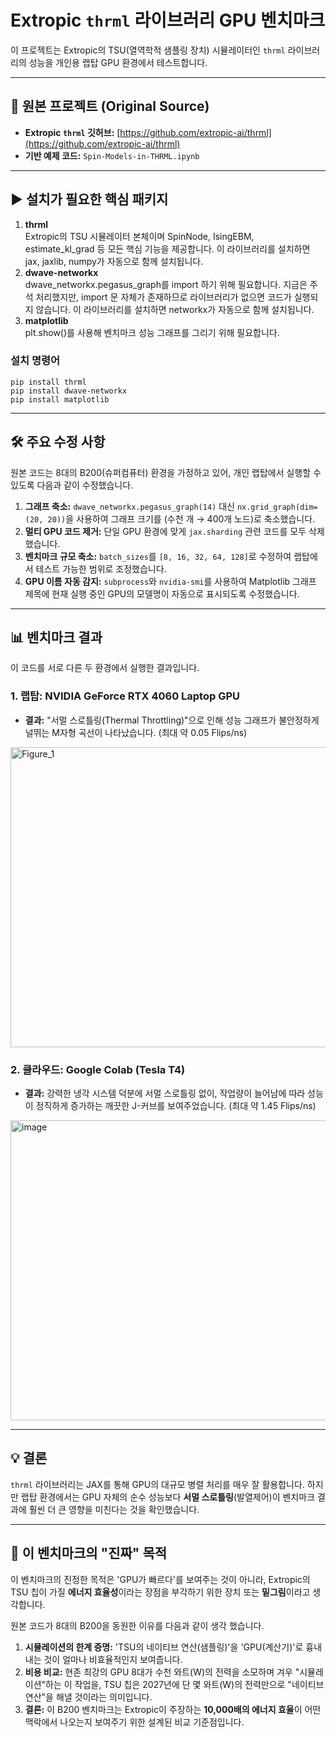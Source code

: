 # Extropic `thrml` 라이브러리 GPU 벤치마크

이 프로젝트는 Extropic의 TSU(열역학적 샘플링 장치) 시뮬레이터인 `thrml` 라이브러리의 성능을 개인용 랩탑 GPU 환경에서 테스트합니다.

---

## 🚀 원본 프로젝트 (Original Source)

* **Extropic `thrml` 깃허브:** [https://github.com/extropic-ai/thrml](https://github.com/extropic-ai/thrml)
* **기반 예제 코드:** `Spin-Models-in-THRML.ipynb`

---

## ▶️ 설치가 필요한 핵심 패키지
1. **thrml**
  </br>Extropic의 TSU 시뮬레이터 본체이며 SpinNode, IsingEBM, estimate_kl_grad 등 모든 핵심 기능을 제공합니다.
  이 라이브러리를 설치하면 jax, jaxlib, numpy가 자동으로 함께 설치됩니다.
2. **dwave-networkx**
  </br>dwave_networkx.pegasus_graph를 import 하기 위해 필요합니다. 지금은 주석 처리했지만, import 문 자체가 존재하므로 라이브러리가 없으면 코드가 실행되지 않습니다. 이 라이브러리를 설치하면 networkx가 자동으로 함께 설치됩니다.
3. **matplotlib**
  </br>plt.show()를 사용해 벤치마크 성능 그래프를 그리기 위해 필요합니다.

### 설치 명령어
`pip install thrml`</br>
`pip install dwave-networkx`</br>
`pip install matplotlib`

---

## 🛠️ 주요 수정 사항

원본 코드는 8대의 B200(슈퍼컴퓨터) 환경을 가정하고 있어, 개인 랩탑에서 실행할 수 있도록 다음과 같이 수정했습니다.

1.  **그래프 축소:** `dwave_networkx.pegasus_graph(14)` 대신 `nx.grid_graph(dim=(20, 20))`을 사용하여 그래프 크기를 (수천 개 $\rightarrow$ 400개 노드)로 축소했습니다.
2.  **멀티 GPU 코드 제거:** 단일 GPU 환경에 맞게 `jax.sharding` 관련 코드를 모두 삭제했습니다.
3.  **벤치마크 규모 축소:** `batch_sizes`를 `[8, 16, 32, 64, 128]`로 수정하여 랩탑에서 테스트 가능한 범위로 조정했습니다.
4.  **GPU 이름 자동 감지:** `subprocess`와 `nvidia-smi`를 사용하여 Matplotlib 그래프 제목에 현재 실행 중인 GPU의 모델명이 자동으로 표시되도록 수정했습니다.

---

## 📊 벤치마크 결과

이 코드를 서로 다른 두 환경에서 실행한 결과입니다.

### 1. 랩탑: NVIDIA GeForce RTX 4060 Laptop GPU

* **결과:** "서멀 스로틀링(Thermal Throttling)"으로 인해 성능 그래프가 불안정하게 널뛰는 M자형 곡선이 나타났습니다. (최대 약 0.05 Flips/ns)
<img width="640" height="480" alt="Figure_1" src="https://github.com/user-attachments/assets/ad86063f-cff4-4471-8940-68bef3a638f4" />

### 2. 클라우드: Google Colab (Tesla T4)

* **결과:** 강력한 냉각 시스템 덕분에 서멀 스로틀링 없이, 작업량이 늘어남에 따라 성능이 정직하게 증가하는 깨끗한 J-커브를 보여주었습니다. (최대 약 1.45 Flips/ns)
<img width="640" height="480" alt="image" src="https://github.com/user-attachments/assets/41d439a0-e8c8-45a8-aad1-54a2bd0532a7" />

---

## 💡 결론

`thrml` 라이브러리는 JAX를 통해 GPU의 대규모 병렬 처리를 매우 잘 활용합니다. 하지만 랩탑 환경에서는 GPU 자체의 순수 성능보다 **서멀 스로틀링**(발열제어)이 벤치마크 결과에 훨씬 더 큰 영향을 미친다는 것을 확인했습니다.

---

## 🧐 이 벤치마크의 "진짜" 목적

이 벤치마크의 진정한 목적은 'GPU가 빠르다'를 보여주는 것이 아니라, Extropic의 TSU 칩이 가질 **에너지 효율성**이라는 장점을 부각하기 위한 장치 또는 **밑그림**이라고 생각합니다.

원본 코드가 8대의 B200을 동원한 이유를 다음과 같이 생각 했습니다.

1. **시뮬레이션의 한계 증명:** 'TSU의 네이티브 연산(샘플링)'을 'GPU(계산기)'로 흉내 내는 것이 얼마나 비효율적인지 보여줍니다.
2. **비용 비교:** 현존 최강의 GPU 8대가 수천 와트(W)의 전력을 소모하며 겨우 "시뮬레이션"하는 이 작업을, TSU 칩은 2027년에 단 몇 와트(W)의 전력만으로 "네이티브 연산"을 해낼 것이라는 의미입니다.
3. **결론:** 이 B200 벤치마크는 Extropic이 주장하는 **10,000배의 에너지 효율**이 어떤 맥락에서 나오는지 보여주기 위한 설계된 비교 기준점입니다.
